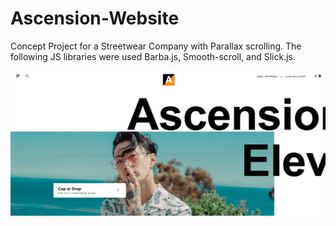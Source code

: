 # Ascension-Website
Concept Project for a Streetwear Company with Parallax scrolling. The following JS libraries were used Barba.js, Smooth-scroll, and Slick.js. 

![Alt text](/Ascension-1.JPG?raw=true "Ascension Website")
